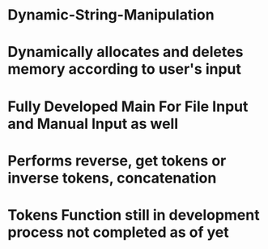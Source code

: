 # Dynamic-String-Manipulation
# Dynamically allocates and deletes memory according to user's input
# Fully Developed Main For File Input and Manual Input as well
# Performs reverse, get tokens or inverse tokens, concatenation 
# Tokens Function still in development process not completed as of yet

